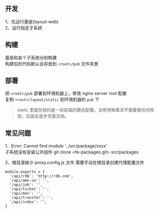 ## 开发

1、先运行基座(layout-web)  
2、运行指定子系统

## 构建

基座和各个子系统分别构建   
构建后的代码默认会存放到 `<root>/pub` 文件夹里

## 部署
把 `<root>/pub` 部署到环境机器上，修改 nginx server root 配置  
复制 `<root>/layout/static` 到环境机器的 `pub` 下

> static 里面存放的是一些前端的静态配置，没有特殊需求不需要做任何修改，后面会逐步完善文档。  

## 常见问题
1、Error: Cannot find module '../src/package/xxxx'  
子系统没有安装公共组件 git clone <fe-packages.git> src/packages

2、根目录缺少  proxy.config.js 文件
需要手动在根目录创建代理配置文件  
```
module.exports = {
  '/api/rdb': 'http://rdb.com',
  '/api/ams-ce': '',
  '/api/job': '',
  '/api/ticket': '',
  '/api/mon': '',
  '/api/transfer': '',
  '/api/index': '',
}
```
